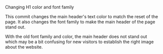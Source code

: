 
Changing H1 color and font family

This commit changes the main header's text color to match the reset of the page. It also changes the font family to make the main header of the page stand out. 

With the old font family and color, the main header does not stand out which may be a bit confusing for new visitors to establish the right image about the website. 